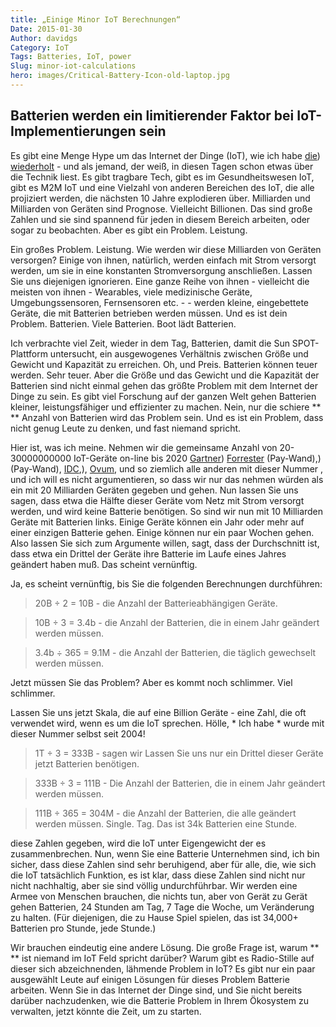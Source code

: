 ```yaml
---
title: „Einige Minor IoT Berechnungen“
Date: 2015-01-30
Author: davidgs
Category: IoT
Tags: Batteries, IoT, power
Slug: minor-iot-calculations
hero: images/Critical-Battery-Icon-old-laptop.jpg
---
```


## Batterien werden ein limitierender Faktor bei IoT-Implementierungen sein

Es gibt eine Menge Hype um das Internet der Dinge (IoT), wie ich habe [die](/posts/category/general/here-comes-iot-ready-or-not/)) [wiederholt](/posts/category/iot/is-iot-happening-or-not-in-2015/) - und als jemand, der weiß, in diesen Tagen schon etwas über die Technik liest. Es gibt tragbare Tech, gibt es im Gesundheitswesen IoT, gibt es M2M IoT und eine Vielzahl von anderen Bereichen des IoT, die alle projiziert werden, die nächsten 10 Jahre explodieren über. Milliarden und Milliarden von Geräten sind Prognose. Vielleicht Billionen. Das sind große Zahlen und sie sind spannend für jeden in diesem Bereich arbeiten, oder sogar zu beobachten. Aber es gibt ein Problem. Leistung.

Ein großes Problem. Leistung. Wie werden wir diese Milliarden von Geräten versorgen? Einige von ihnen, natürlich, werden einfach mit Strom versorgt werden, um sie in eine konstanten Stromversorgung anschließen. Lassen Sie uns diejenigen ignorieren. Eine ganze Reihe von ihnen - vielleicht die meisten von ihnen - Wearables, viele medizinische Geräte, Umgebungssensoren, Fernsensoren etc. - - werden kleine, eingebettete Geräte, die mit Batterien betrieben werden müssen. Und es ist dein Problem. Batterien. Viele Batterien. Boot lädt Batterien.

Ich verbrachte viel Zeit, wieder in dem Tag, Batterien, damit die Sun SPOT-Plattform untersucht, ein ausgewogenes Verhältnis zwischen Größe und Gewicht und Kapazität zu erreichen. Oh, und Preis. Batterien können teuer werden. Sehr teuer. Aber die Größe und das Gewicht und die Kapazität der Batterien sind nicht einmal gehen das größte Problem mit dem Internet der Dinge zu sein. Es gibt viel Forschung auf der ganzen Welt gehen Batterien kleiner, leistungsfähiger und effizienter zu machen. Nein, nur die schiere ** ** Anzahl von Batterien wird das Problem sein. Und es ist ein Problem, dass nicht genug Leute zu denken, und fast niemand spricht.

Hier ist, was ich meine. Nehmen wir die gemeinsame Anzahl von 20-30000000000 IoT-Geräte on-line bis 2020 [Gartner](http://www.gartner.com/newsroom/id/2636073)) [Forrester](https://www.forrester.com/There+Is+No+Internet+Of+Things+8212+Yet/fulltext/-/E-RES101421) (Pay-Wand),) (Pay-Wand), [IDC](http://www.idc.com/getdoc.jsp?containerId=248451),), [Ovum](http://www.computerweekly.com/news/2240238915/Lot-of-nonsense-touted-about-IoT-says-analyst), und so ziemlich alle anderen mit dieser Nummer , und ich will es nicht argumentieren, so dass wir nur das nehmen würden als ein mit 20 Milliarden Geräten gegeben und gehen. Nun lassen Sie uns sagen, dass etwa die Hälfte dieser Geräte vom Netz mit Strom versorgt werden, und wird keine Batterie benötigen. So sind wir nun mit 10 Milliarden Geräte mit Batterien links. Einige Geräte können ein Jahr oder mehr auf einer einzigen Batterie gehen. Einige können nur ein paar Wochen gehen. Also lassen Sie sich zum Argumente willen, sagt, dass der Durchschnitt ist, dass etwa ein Drittel der Geräte ihre Batterie im Laufe eines Jahres geändert haben muß. Das scheint vernünftig.

Ja, es scheint vernünftig, bis Sie die folgenden Berechnungen durchführen:

> 20B ÷ 2 = 10B - die Anzahl der Batterieabhängigen Geräte.

> 10B ÷ 3 = 3.4b - die Anzahl der Batterien, die in einem Jahr geändert werden müssen.

> 3.4b ÷ 365 = 9.1M - die Anzahl der Batterien, die täglich gewechselt werden müssen.

Jetzt müssen Sie das Problem? Aber es kommt noch schlimmer. Viel schlimmer.

Lassen Sie uns jetzt Skala, die auf eine Billion Geräte - eine Zahl, die oft verwendet wird, wenn es um die IoT sprechen. Hölle, * Ich habe * wurde mit dieser Nummer selbst seit 2004!

> 1T ÷ 3 = 333B - sagen wir Lassen Sie uns nur ein Drittel dieser Geräte jetzt Batterien benötigen.

> 333B ÷ 3 = 111B - Die Anzahl der Batterien, die in einem Jahr geändert werden müssen.

> 111B ÷ 365 = 304M - die Anzahl der Batterien, die alle geändert werden müssen. Single. Tag. Das ist 34k Batterien eine Stunde.

diese Zahlen gegeben, wird die IoT unter Eigengewicht der es zusammenbrechen. Nun, wenn Sie eine Batterie Unternehmen sind, ich bin sicher, dass diese Zahlen sind sehr beruhigend, aber für alle, die, wie sich die IoT tatsächlich Funktion, es ist klar, dass diese Zahlen sind nicht nur nicht nachhaltig, aber sie sind völlig undurchführbar. Wir werden eine Armee von Menschen brauchen, die nichts tun, aber von Gerät zu Gerät gehen Batterien, 24 Stunden am Tag, 7 Tage die Woche, um Veränderung zu halten. (Für diejenigen, die zu Hause Spiel spielen, das ist 34,000+ Batterien pro Stunde, jede Stunde.)

Wir brauchen eindeutig eine andere Lösung. Die große Frage ist, warum ** ** ist niemand im IoT Feld spricht darüber? Warum gibt es Radio-Stille auf dieser sich abzeichnenden, lähmende Problem in IoT? Es gibt nur ein paar ausgewählt Leute auf einigen Lösungen für dieses Problem Batterie arbeiten. Wenn Sie in das Internet der Dinge sind, und Sie nicht bereits darüber nachzudenken, wie die Batterie Problem in Ihrem Ökosystem zu verwalten, jetzt könnte die Zeit, um zu starten.
